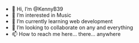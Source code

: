 - 👋 Hi, I’m @KennyB39
- 👀 I’m interested in Music
- 🌱 I’m currently learning web development
- 💞️ I’m looking to collaborate on any and everything
- 📫 How to reach me here... there... anywhere

<!---
KennyB39/KennyB39 is a ✨ special ✨ repository because its `README.md` (this file) appears on your GitHub profile.
You can click the Preview link to take a look at your changes.
--->
